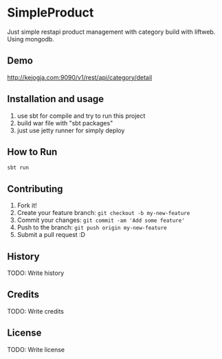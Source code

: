 # SimpleProduct
Just simple restapi product management with category build with liftweb. Using mongodb.

## Demo
http://kejogja.com:9090/v1/rest/api/category/detail

## Installation and usage
1. use sbt for compile and try to run this project
3. build war file with "sbt packages"
2. just use jetty runner for simply deploy

## How to Run
`sbt run`

## Contributing
1. Fork it!
2. Create your feature branch: `git checkout -b my-new-feature`
3. Commit your changes: `git commit -am 'Add some feature'`
4. Push to the branch: `git push origin my-new-feature`
5. Submit a pull request :D

## History
TODO: Write history

## Credits
TODO: Write credits

## License
TODO: Write license
